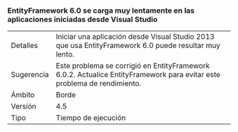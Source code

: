 ### <a name="entityframework-60-loads-very-slowly-in-apps-launched-from-visual-studio"></a>EntityFramework 6.0 se carga muy lentamente en las aplicaciones iniciadas desde Visual Studio

|   |   |
|---|---|
|Detalles|Iniciar una aplicación desde Visual Studio 2013 que usa EntityFramework 6.0 puede resultar muy lento.|
|Sugerencia|Este problema se corrigió en EntityFramework 6.0.2. Actualice EntityFramework para evitar este problema de rendimiento.|
|Ámbito|Borde|
|Versión|4.5|
|Tipo|Tiempo de ejecución|

